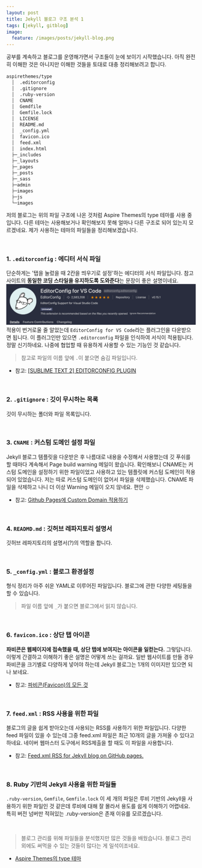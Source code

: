 ```yaml
---
layout: post
title: Jekyll 블로그 구조 분석 1
tags: [jekyll, gitblog]
image:
  feature: /images/posts/jekyll-blog.png
---
```


공부를 계속하고 블로그를 운영해가면서 구조들이 눈에 보이기 시작했습니다. 아직 완전히 이해한 것은 아니지만 이해한 것들을 토대로 대충 정리해보려고 합니다.

```
aspirethemes/type
  │  .editorconfig
  │  .gitignore
  │  .ruby-version
  │  CNAME
  │  Gemdfile
  │  Gemfile.lock
  │  LICENSE
  │  README.md
  │  _config.yml
  │  favicon.ico
  │  feed.xml
  │  index.html
  ├─_includes
  ├─_layouts
  ├─_pages
  ├─_posts
  ├─_sass
  ├─admin
  ├─images
  ├─js
  └─images
```

저의 블로그는 위의 파일 구조에 나온 것처럼 Aspire Themes의 type 테마를 사용 중입니다. 다른 테마는 사용해보거나 확인해보지 못해 얼마나 다른 구조로 되어 있는지 모르겠네요. 제가 사용하는 테마의 파일들을 정리해보겠습니다.

<br>

### 1. `.editorconfig` : 에디터 서식 파일
단순하게는 '탭을 눌렀을 때 2칸을 띄우기로 설정'하는 에디터의 서식 파일입니다. 참고 사이트의 **동일한 코딩 스타일을 유지하도록 도와준다**는 문장이 좋은 설명이네요.
![EditorConfig for VS Code](/images/posts/2020-09-28/editorconfig-for-vscode.png)
적용이 번거로울 줄 알았는데 `EditorConfig for VS Code`라는 플러그인을 다운받으면 됩니다. 이 플러그인만 있으면 `.editorconfig` 파일을 인식하여 서식이 적용됩니다. 정말 신기하네요. 나중에 협업할 때 유용하게 사용할 수 있는 기능인 것 같습니다.
> 참고로 파일의 이름 앞에 `.`이 붙으면 숨김 파일입니다.
- 참고: [[SUBLIME TEXT 2] EDITORCONFIG PLUGIN](https://josephkim75.wordpress.com/tag/editorconfig/)

<br>

### 2. `.gitignore` : 깃이 무시하는 목록
깃이 무시하는 폴더와 파일 목록입니다.

<br>

### 3. `CNAME` : 커스텀 도메인 설정 파일
Jekyll 블로그 템플릿을 다운받은 후 나름대로 내용을 수정해서 사용했는데 깃 푸쉬를 할 때마다 계속해서 Page build warning 메일이 왔습니다. 확인해보니 CNAME는 커스텀 도메인을 설정하기 위한 파일이었고 사용하고 있는 템플릿에 커스텀 도메인이 적용되어 있었습니다.
저는 따로 커스텀 도메인이 없어서 파일을 삭제했습니다. CNAME 파일을 삭제하고 나니 더 이상 Warning 메일이 오지 않네요. 편안 ☺️

- 참고: [Github Pages에 Custom Domain 적용하기](https://www.holaxprogramming.com/2017/05/15/github-page-and-custom-domain/)

<br>

### 4. `READMD.md` : 깃허브 레파지토리 설명서
깃허브 레파지토리의 설명서(?)의 역할을 합니다.

<br>

### 5. `_config.yml` : 블로그 환경설정
형식 정리가 아주 쉬운 YAML로 이루어진 파일입니다. 블로그에 관한 다양한 세팅들을 할 수 있습니다.
> 파일 이름 앞에 `_`가 붙으면 블로그에서 읽지 않습니다.

<br>

### 6. `favicon.ico` : 상단 탭 아이콘
**파비콘은 웹페이지에 접속했을 때, 상단 탭에 보여지는 아이콘을 일컫는다.** 그렇답니다. 이렇게 간결하고 이해하기 좋은 설명은 어떻게 쓰는 걸까요.
일반 웹사이트를 만들 경우 파비콘을 크기별로 다양하게 넣어야 하는데 Jekyll 블로그는 1개의 이미지만 있으면 되나 보네요.

- 참고: [파비콘(Favicon)의 모든 것](https://webdir.tistory.com/337)

<br>

### 7. `feed.xml` : RSS 사용을 위한 파일
블로그의 글을 쉽게 받아오는데 사용되는 RSS를 사용하기 위한 파일입니다.
다양한 feed 파일이 있을 수 있는데 그중 feed.xml 파일은 최근 10개의 글을 가져올 수 있다고 하네요.
네이버 웹마스터 도구에서 RSS제출을 할 때도 이 파일을 사용합니다.
- 참고: [Feed.xml RSS for Jekyll blog on GitHub pages.](https://blocks.roadtolarissa.com/roachhd/f664d2cae2da899be3f6)

<br>

### 8. Ruby 기반의 Jekyll 사용을 위한 파일들
`.ruby-version`, `Gemfile`, `Gemfile.lock` 이 세 개의 파일은 루비 기반의 Jekyll을 사용하기 위한 파일인 것 같은데 루비에 대해 잘 몰라서 용도를 쉽게 이해하기 어렵네요. 특히 버전 넘버만 적혀있는 .ruby-version은 존재 이유를 모르겠습니다.

<br>

> 블로그 관리를 위해 파일들을 분석했지만 많은 것들을 배웠습니다. 블로그 관리 외에도 써먹을 수 있는 것들이 많다는 게 일석이조네요.

- [Aspire Themes의 type 테마](https://github.com/aspirethemes/type)
